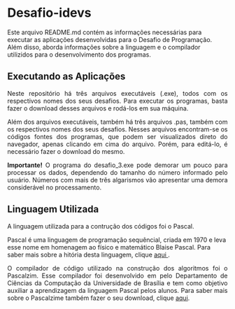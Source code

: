 <h1>Desafio-idevs</h1>
<p aling="justify">Este arquivo README.md contém as informações necessárias para executar as aplicações desenvolvidas para o Desafio de Programação. Além disso, aborda informações sobre a linguagem e o compilador utilizidos para o desenvolvimento dos programas. </p>

<h2>Executando as Aplicações</h2>
<p align="justify">Neste repositório há três arquivos executáveis (.exe), todos com os respectivos nomes dos seus desafios. Para executar os programas, basta fazer o download desses arquivos e rodá-los em sua máquina.</p>
<p align="justify">Além dos arquivos executáveis, também há três arquivos .pas, também com os respectivos nomes dos seus desafios. Nesses arquivos encontram-se os 
códigos fontes dos programas, que podem ser visualizados direto do navegador, apenas clicando em cima do arquivo. Porém, para editá-lo, é necessário fazer o download 
do mesmo.</p>
<p align="justify"><b>Importante!</b> O programa do desafio_3.exe pode demorar um pouco para processar os dados, dependendo do tamanho do número informado pelo usuário. Números com mais de três algarismos vão apresentar uma demora considerável no processamento.</p>


<h2>Linguagem Utilizada</h2>
<p align="justify">A linguagem utilizada para a contrução dos códigos foi o Pascal.</p> 
<p>Pascal é uma linguagem de programação sequêncial, criada em 1970 e leva esse nome em homenagem ao físico e matemático Blaise Pascal. Para saber mais sobre a hitória desta linguagem, clique <a href="https://pt.wikipedia.org/wiki/Pascal_(linguagem_de_programa%C3%A7%C3%A3o)"> aqui <a>.  </p>
<p align="justify">O compilador de código utilizado na construção dos algoritmos foi o Pascalzim. Esse compilador foi desenvolvido em  pelo Departamento de Ciências da Computação da Universidade de Brasília e tem como objetivo auxiliar a aprendizagem da linguagem Pascal pelos alunos. Para saber mais sobre o Pascalzime também fazer o seu download, clique <a href="http://pascalzimbr.blogspot.com/"> aqui</a>.   </p> 
 
